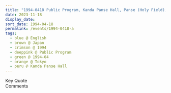 ```yaml
---
title: "1994-0418 Public Program, Kanda Panse Hall, Panse (Holy Field), Chiyoda, Tokyo, Japan"
date: 2023-11-18
display_date: 
sort_date: 1994-04-18
permalink: /events/1994-0418-a
tags:
  - blue @ English
  - brown @ Japan
  - crimson @ 1994
  - deeppink @ Public Program
  - green @ 1994-04
  - orange @ Tokyo
  - peru @ Kanda Panse Hall
---
```


<wave-list>
  <list-title color="green" width="75">Key Quote</list-title>
  <list-item color="BlanchedAlmond"  width="200"></list-item>
  <list-item color="Lavender"></list-item>
  <list-item color="BlanchedAlmond"></list-item>
</wave-list>

<br>

<wave-list>
  <list-title color="green" width="75">Comments</list-title>
  <list-item color="BlanchedAlmond"  width="200"></list-item>
  <list-item color="Lavender"></list-item>
  <list-item color="BlanchedAlmond"></list-item>
</wave-list>